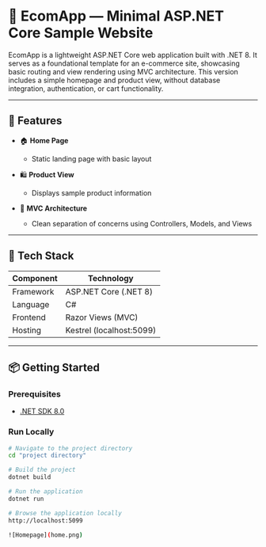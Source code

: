 # 🧪 EcomApp — Minimal ASP.NET Core Sample Website

EcomApp is a lightweight ASP.NET Core web application built with .NET 8. It serves as a foundational template for an e-commerce site, showcasing basic routing and view rendering using MVC architecture. This version includes a simple homepage and product view, without database integration, authentication, or cart functionality.

---

## 🚀 Features

- 🏠 **Home Page**
  - Static landing page with basic layout

- 🛍️ **Product View**
  - Displays sample product information 

- 🔧 **MVC Architecture**
  - Clean separation of concerns using Controllers, Models, and Views

---

## 🧰 Tech Stack

| Component     | Technology         |
|--------------|--------------------|
| Framework     | ASP.NET Core (.NET 8) |
| Language      | C#                 |
| Frontend      | Razor Views (MVC)  |
| Hosting       | Kestrel (localhost:5099) |

---

## 📦 Getting Started

### Prerequisites
- [.NET SDK 8.0](https://dotnet.microsoft.com/en-us/download/dotnet/8.0)

### Run Locally

```bash
# Navigate to the project directory
cd "project directory"

# Build the project
dotnet build

# Run the application
dotnet run

# Browse the application locally
http://localhost:5099

![Homepage](home.png)


